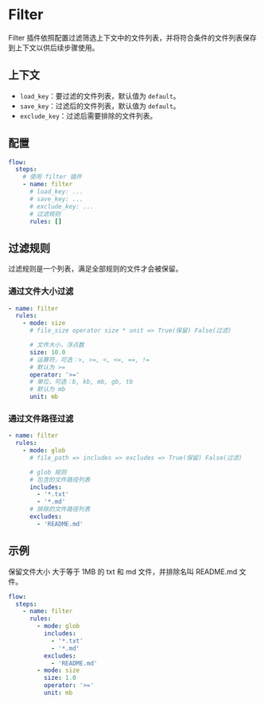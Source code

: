 # Filter

Filter 插件依照配置过滤筛选上下文中的文件列表，并将符合条件的文件列表保存到上下文以供后续步骤使用。

## 上下文

- `load_key`：要过滤的文件列表，默认值为 `default`。
- `save_key`：过滤后的文件列表，默认值为 `default`。
- `exclude_key`：过滤后需要排除的文件列表。

## 配置

```yaml
flow:
  steps:
    # 使用 filter 插件
    - name: filter
      # load_key: ...
      # save_key: ...
      # exclude_key: ...
      # 过滤规则
      rules: []
```

## 过滤规则

过滤规则是一个列表，满足全部规则的文件才会被保留。

### 通过文件大小过滤

```yaml
- name: filter
  rules:
    - mode: size
      # file_size operator size * unit => True(保留) False(过滤)

      # 文件大小，浮点数
      size: 10.0
      # 运算符，可选：>, >=, <, <=, ==, !=
      # 默认为 >=
      operator: '>='
      # 单位，可选：b, kb, mb, gb, tb
      # 默认为 mb
      unit: mb
```

### 通过文件路径过滤

```yaml
- name: filter
  rules:
    - mode: glob
      # file_path => includes => excludes => True(保留) False(过滤)

      # glob 规则
      # 包含的文件路径列表
      includes:
        - '*.txt'
        - '*.md'
      # 排除的文件路径列表
      excludes:
        - 'README.md'
```

## 示例

保留文件大小 大于等于 1MB 的 txt 和 md 文件，并排除名叫 README.md 文件。

```yaml
flow:
  steps:
    - name: filter
      rules:
        - mode: glob
          includes:
            - '*.txt'
            - '*.md'
          excludes:
            - 'README.md'
        - mode: size
          size: 1.0
          operator: '>='
          unit: mb
```